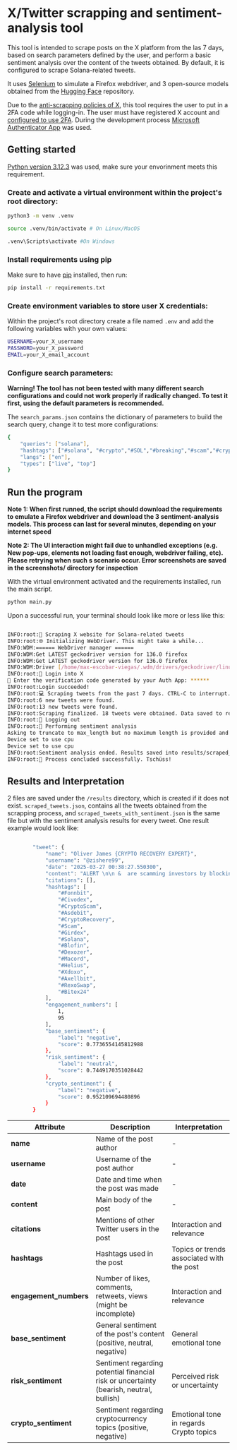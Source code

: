 # X/Twitter scrapping and sentiment-analysis tool

This tool is intended to scrape posts on the X platform from the las 7 days, based on search parameters defined by the user, and perform a basic sentiment analysis over the content of the tweets obtained. By default, it is configured to scrape Solana-related tweets.

It uses [Selenium](https://huggingface.co/) to simulate a Firefox webdriver, and 3 open-source models obtained from the [Hugging Face](https://huggingface.co/) repository.

Due to the [anti-scrapping policies of X](https://x.com/en/tos), this tool requires the user to put in a 2FA code while logging-in. The user must have registered X account and [configured to use 2FA](https://help.x.com/en/managing-your-account/two-factor-authentication). During the development process [Microsoft Authenticator App](https://www.microsoft.com/de-de/security/mobile-authenticator-app) was used. 


## Getting started

[Python version 3.12.3](https://www.python.org/downloads/release/python-3123/) was used, make sure your envorinment meets this requirement.

### Create and activate a virtual environment within the project's root directory:

``` sh
python3 -m venv .venv

source .venv/bin/activate # On Linux/MacOS

.venv\Scripts\activate #On Windows
```
### Install requirements using pip

Make sure to have [pip](https://packaging.python.org/en/latest/tutorials/installing-packages/) installed, then run:
``` sh
pip install -r requirements.txt
```

### Create environment variables to store user X credentials:

Within the project's root directory create a file named `.env` and add the following variables with your own values:

``` sh
USERNAME=your_X_username
PASSWORD=your_X_password
EMAIL=your_X_email_account
```
### Configure search parameters:

**Warning! The tool has not been tested with many different search configurations and could not work properly if radically changed. To test it first, using the default parameters is recommended.**

The `search_params.json` contains the dictionary of parameters to build the search query, change it to test more configurations:

``` sh
{
    "queries": ["solana"],
    "hashtags": ["#solana", "#crypto","#SOL","#breaking","#scam","#cryptonews"],
    "langs": ["en"],
    "types": ["live", "top"]
}

```

## Run the program

**Note 1: When first runned, the script should download the requirements to emulate a Firefox webdriver and download the 3 sentiment-analysis models. This process can last for several minutes, depending on your internet speed**

**Note 2: The UI interaction might fail due to unhandled exceptions (e.g. New pop-ups, elements not loading fast enough, webdriver failing, etc). Please retrying when such s scenario occur. Error screenshots are saved in the screenshots/ directory for inspection**

With the virtual environment activated and the requirements installed, run the main script.

``` sh
python main.py
```

Upon a successful run, your terminal should look like more or less like this:

``` sh

INFO:root:🤖 Scraping X website for Solana-related tweets
INFO:root:🌐 Initializing WebDriver. This might take a while...
INFO:WDM:====== WebDriver manager ======
INFO:WDM:Get LATEST geckodriver version for 136.0 firefox
INFO:WDM:Get LATEST geckodriver version for 136.0 firefox
INFO:WDM:Driver [/home/max-escobar-viegas/.wdm/drivers/geckodriver/linux64/v0.36.0/geckodriver] found in cache
INFO:root:🚪 Login into X
🔑 Enter the verification code generated by your Auth App: ******
INFO:root:Login succeeded!
INFO:root:💻 Scraping tweets from the past 7 days. CTRL-C to interrupt.
INFO:root:6 new tweets were found.
INFO:root:13 new tweets were found.
INFO:root:Scraping finalized. 18 tweets were obtained. Data saved to results/scraped_tweets.json
INFO:root:🚪 Logging out
INFO:root:🧐 Performing sentiment analysis
Asking to truncate to max_length but no maximum length is provided and the model has no predefined maximum length. Default to no truncation.
Device set to use cpu
Device set to use cpu
INFO:root:Sentiment analysis ended. Results saved into results/scraped_tweets_with_sentiment.json
INFO:root:👋 Process concluded successfully. Tschüss!

```

## Results and Interpretation

2 files are saved under the  `/results` directory, which is created if it does not exist. `scraped_tweets.json`, contains all the tweets obtained from the scrapping process, and `scraped_tweets_with_sentiment.json` is the same file but with the sentiment analysis results for every tweet. One result example would look like:


``` sh

        "tweet": {
            "name": "Oliver James {CRYPTO RECOVERY EXPERT}",
            "username": "@zishere99",
            "date": "2025-03-27 00:38:27.550300",
            "content": "ALERT \n\n &  are scamming investors by blocking withdrawals!  Lost ETH, USDT, or other assets? DM me for recovery help!\n\n             \n1\n95",
            "citations": [],
            "hashtags": [
                "#Fonnbit",
                "#Civodex",
                "#CryptoScam",
                "#Asdebit",
                "#CryptoRecovery",
                "#Scam",
                "#Girdex",
                "#Solana",
                "#Blofin",
                "#Dexozer",
                "#Macord",
                "#Helius",
                "#Xdoxo",
                "#Axellbit",
                "#RexoSwap",
                "#Bitex24"
            ],
            "engagement_numbers": [
                1,
                95
            ],
            "base_sentiment": {
                "label": "negative",
                "score": 0.7736554145812988
            },
            "risk_sentiment": {
                "label": "neutral",
                "score": 0.7449170351028442
            },
            "crypto_sentiment": {
                "label": "negative",
                "score": 0.952109694480896
            }
        }
```


| **Attribute**        | **Description**                                 | **Interpretation** |
|----------------------|-------------------------------------------------|--------------------|
| **name**             | Name of the post author                         | - |
| **username**         | Username of the post author                     | - |
| **date**             | Date and time when the post was made            | - |
| **content**          | Main body of the post                           | - |
| **citations**        | Mentions of other Twitter users in the post     | Interaction and relevance |
| **hashtags**         | Hashtags used in the post                       | Topics or trends associated with the post |
| **engagement_numbers**| Number of likes, comments, retweets, views (might be incomplete)     | Interaction and relevance|
| **base_sentiment**   | General sentiment of the post's content (positive, neutral, negative) | General emotional tone|
| **risk_sentiment**   | Sentiment regarding potential financial risk or uncertainty (bearish, neutral, bullish) | Perceived risk or uncertainty |
| **crypto_sentiment** | Sentiment regarding cryptocurrency topics (positive, negative) | Emotional tone in regards Crypto topics |
